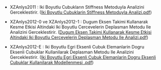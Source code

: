 - XZAnlys2011 : Iki Boyutlu Cubukların Stiffness Metoduyla Analizini Gerceklestirir. ([Iki Boyutlu Cubuklarin Stiffness Metoduyla Analizi.pdf](https://github.com/iskenderatalay/XZAnlys2012/files/13727643/Iki.Boyutlu.Cubuklarin.Stiffness.Metoduyla.Analizi.pdf))

- XZAnlys2012-0 ve XZAnlys2012-1 : Dugum Eksen Takimi Kullanarak Kesme Etkisi Altindaki Iki Boyutlu Cercevelerin Deplasman Metodu Ile Analizini Gerceklestirir. ([Dugum Eksen Takimi Kullanarak Kesme Etkisi Altindaki Iki Boyutlu Cercevelerin Deplasman Metodu Ile Analizi.pdf](https://github.com/iskenderatalay/XZAnlys2012/files/13727244/Dugum.Eksen.Takimi.Kullanarak.Kesme.Etkisi.Altindaki.Iki.Boyutlu.Cercevelerin.Deplasman.Metodu.Ile.Analizi.pdf))

- XZAnlys2012-E : Iki Boyutlu Egri Eksenli Cubuk Elemanlarin Dogru Eksenli Cubuklar Kullanilarak Deplasman Metodu Ile Analizini Gerceklestirir. ([Iki Boyutlu Egri Eksenli Cubuk Elemanlarin Dogru Eksenli Cubuklar Kullanilarak Modellenmesi .pdf](https://github.com/iskenderatalay/XZAnlys2012/files/13727269/Iki.Boyutlu.Egri.Eksenli.Cubuk.Elemanlarin.Dogru.Eksenli.Cubuklar.Kullanilarak.Modellenmesi.pdf))
